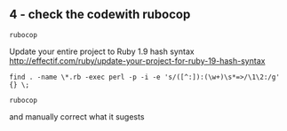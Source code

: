 ## 4 - check the codewith rubocop 

    rubocop

Update your entire project to Ruby 1.9 hash syntax 
http://effectif.com/ruby/update-your-project-for-ruby-19-hash-syntax

    find . -name \*.rb -exec perl -p -i -e 's/([^:]):(\w+)\s*=>/\1\2:/g' {} \;

    rubocop
    
and manually correct what it sugests

